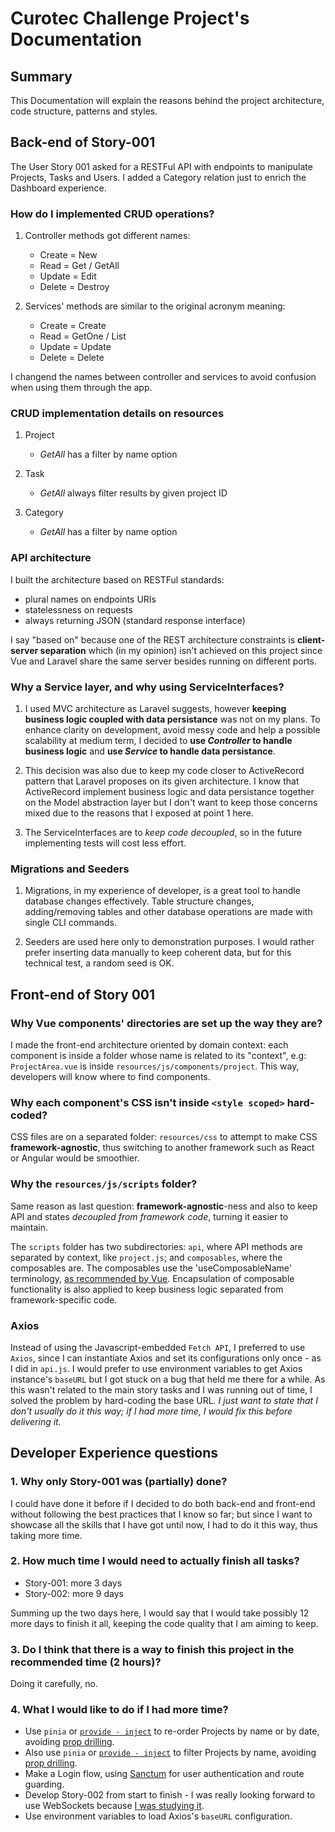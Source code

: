 # Curotec Challenge Project's Documentation

## Summary

This Documentation will explain the reasons behind the project architecture, code structure, patterns and styles.

## Back-end of Story-001

The User Story 001 asked for a RESTFul API with endpoints to manipulate Projects, Tasks and Users. I added a Category relation just to enrich the Dashboard experience.

### How do I implemented CRUD operations?

1. Controller methods got different names:
    - Create = New
    - Read = Get / GetAll
    - Update = Edit
    - Delete = Destroy

2. Services' methods are similar to the original acronym meaning:
    - Create = Create
    - Read = GetOne / List
    - Update = Update
    - Delete = Delete

I changend the names between controller and services to avoid confusion when using them through the app.

### CRUD implementation details on resources

1. Project
    - _GetAll_ has a filter by name option

2. Task
    - _GetAll_ always filter results by given project ID

3. Category
    - _GetAll_ has a filter by name option

### API architecture

I built the architecture based on RESTFul standards:
- plural names on endpoints URIs
- statelessness on requests
- always returning JSON (standard response interface)

I say "based on" because one of the REST architecture constraints is **client-server separation** which (in my opinion) isn't achieved on this project since Vue and Laravel share the same server besides running on different ports.

### Why a Service layer, and why using ServiceInterfaces?

1. I used MVC architecture as Laravel suggests, however **keeping business logic coupled with data persistance** was not on my plans. To enhance clarity on development, avoid messy code and help a possible scalability at medium term, I decided to **use _Controller_ to handle business logic** and **use _Service_ to handle data persistance**.

2. This decision was also due to keep my code closer to ActiveRecord pattern that Laravel proposes on its given architecture. I know that ActiveRecord implement business logic and data persistance together on the Model abstraction layer but I don't want to keep those concerns mixed due to the reasons that I exposed at point 1 here.

3. The ServiceInterfaces are to _keep code decoupled_, so in the future implementing tests will cost less effort.

### Migrations and Seeders

1. Migrations, in my experience of developer, is a great tool to handle database changes effectively. Table structure changes, adding/removing tables and other database operations are made with single CLI commands.

2. Seeders are used here only to demonstration purposes. I would rather prefer inserting data manually to keep coherent data, but for this technical test, a random seed is OK.

## Front-end of Story 001

### Why Vue components' directories are set up the way they are?

I made the front-end architecture oriented by domain context: each component is inside a folder whose name is related to its "context", e.g: `ProjectArea.vue` is inside `resources/js/components/project`. This way, developers will know where to find components.

### Why each component's CSS isn't inside `<style scoped>` hard-coded?

CSS files are on a separated folder: `resources/css` to attempt to make CSS **framework-agnostic**, thus switching to another framework such as React or Angular would be smoothier.

### Why the `resources/js/scripts` folder?

Same reason as last question: **framework-agnostic**-ness and also to keep API and states _decoupled from framework code_, turning it easier to maintain.

The `scripts` folder has two subdirectories: `api`, where API methods are separated by context, like `project.js`; and `composables`, where the composables are. The composables use the 'useComposableName' terminology, [as recommended by Vue](https://vuejs.org/guide/reusability/composables#:~:text=import%20%7B%20ref%2C%20onMounted%2C%20onUnmounted%20%7D%20from%20%27vue%27%0A%0A//%20by,state%20as%20return%20value%0A%20%20return%20%7B%20x%2C%20y%20%7D%0A%7D). Encapsulation of composable functionality is also applied to keep business logic separated from framework-specific code.

### Axios

Instead of using the Javascript-embedded `Fetch API`, I preferred to use `Axios`, since I can instantiate Axios and set its configurations only once - as I did in `api.js`. I would prefer to use environment variables to get Axios instance's `baseURL` but I got stuck on a bug that held me there for a while. As this wasn't related to the main story tasks and I was running out of time, I solved the problem by hard-coding the base URL. _I just want to state that I don't usually do it this way; if I had more time, I would fix this before delivering it._

## Developer Experience questions

### 1. Why only Story-001 was (partially) done?

I could have done it before if I decided to do both back-end and front-end without following the best practices that I know so far; but since I want to showcase all the skills that I have got until now, I had to do it this way, thus taking more time.

### 2. How much time I would need to actually finish all tasks?

- Story-001: more 3 days
- Story-002: more 9 days

Summing up the two days here, I would say that I would take possibly 12 more days to finish it all, keeping the code quality that I am aiming to keep.

### 3. Do I think that there is a way to finish this project in the recommended time (2 hours)?

Doing it carefully, no.

### 4. What I would like to do if I had more time?

- Use `pinia` or [`provide - inject`](https://vuejs.org/guide/components/provide-inject#provide) to re-order Projects by name or by date, avoiding [prop drilling](https://vuejs.org/guide/components/provide-inject#prop-drilling).
- Also use `pinia` or [`provide - inject`](https://vuejs.org/guide/components/provide-inject#provide) to filter Projects by name, avoiding [prop drilling](https://vuejs.org/guide/components/provide-inject#prop-drilling).
- Make a Login flow, using [Sanctum](https://laravel.com/docs/10.x/sanctum) for user authentication and route guarding.
- Develop Story-002 from start to finish - I was really looking forward to use WebSockets because [I was studying it](https://github.com/joaoefornazari/websockets-101).
- Use environment variables to load Axios's `baseURL` configuration.
